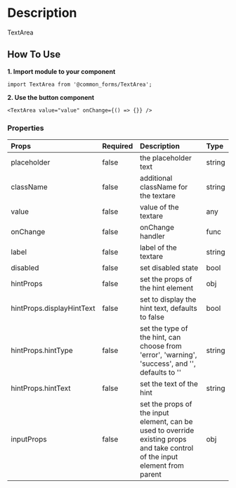 # Description

TextArea

## How To Use

**1. Import module to your component**
```node
import TextArea from '@common_forms/TextArea';
```

**2. Use the button component**

```node
<TextArea value="value" onChange={() => {}} />
```

### Properties
| Props       | Required | Description | Type |
| :---        | :---     | :---        |:---  |
| placeholder       | false    | the placeholder text | string |
| className       | false    | additional className for the textare | string |
| value       | false    | value of the textare | any |
| onChange       | false    | onChange handler | func |
| label       | false    | label of the textare | string |
| disabled       | false    | set disabled state | bool |
| hintProps       | false    | set the props of the hint element | obj |
| hintProps.displayHintText       | false    | set to display the hint text, defaults to false | bool |
| hintProps.hintType       | false    | set the type of the hint, can choose from 'error', 'warning', 'success', and '', defaults to '' | string |
| hintProps.hintText       | false    | set the text of the hint | string |
| inputProps       | false    | set the props of the input element, can be used to override existing props and take control of the input element from parent | obj |
